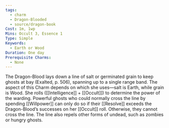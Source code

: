 ```yaml
---
tags:
  - charm
  - Dragon-Blooded
  - source/dragon-book
Cost: 1m, 1wp
Mins: Occult 3, Essence 1
Type: Simple
Keywords:
  - Earth or Wood
Duration: One day
Prerequisite Charms:
  - None
---
```

The Dragon-Blood lays down a line of salt or germinated grain to keep ghosts at bay (Exalted, p. 506), spanning up to a single range band. The aspect of this Charm depends on which she uses—salt is Earth, while grain is Wood. She rolls ([[Intelligence]] + [[Occult]]) to determine the power of the warding. Powerful ghosts who could normally cross the line by spending [[Willpower]] can only do so if their [[Resolve]] exceeds the Dragon-Blood’s successes on her [[Occult]] roll. Otherwise, they cannot cross the line. The line also repels other forms of undead, such as zombies or hungry ghosts.